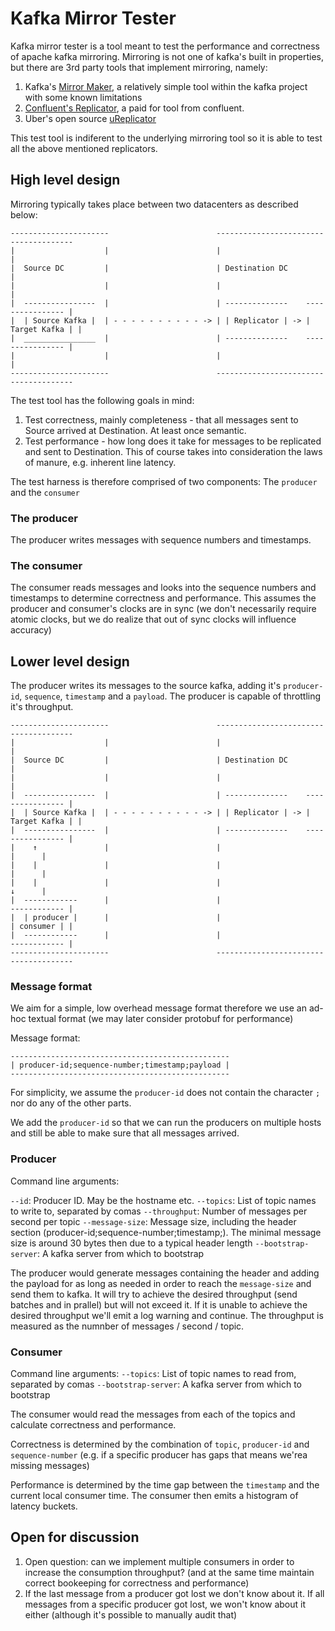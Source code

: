 # Kafka Mirror Tester

Kafka mirror tester is a tool meant to test the performance and correctness of apache kafka mirroring. 
Mirroring is not one of kafka's built in properties, but there are 3rd party tools that implement mirroring, namely: 

1. Kafka's [Mirror Maker](https://kafka.apache.org/documentation.html#basic_ops_mirror_maker), a relatively simple tool within the kafka project with some known limitations
2. [Confluent's Replicator](https://docs.confluent.io/current/multi-dc-replicator/index.html), a paid for tool from confluent.
3. Uber's open source [uReplicator](https://github.com/uber/uReplicator)

This test tool is indiferent to the underlying mirroring tool so it is able to test all the above mentioned replicators. 

## High level design

Mirroring typically takes place between two datacenters as described below: 

```
----------------------                        --------------------------------------
|                    |                        |                                    |
|  Source DC         |                        | Destination DC                     |
|                    |                        |                                    |
|  ----------------  |                        | --------------    ---------------- |
|  | Source Kafka |  | - - - - - - - - - - -> | | Replicator | -> | Target Kafka | |
|  ________________  |                        | --------------    ---------------- |
|                    |                        |                                    |
----------------------                        --------------------------------------
```

The test tool has the following goals in mind: 

1. Test correctness, mainly completeness - that all messages sent to Source arrived at Destination. At least once semantic.
2. Test performance - how long does it take for messages to be replicated and sent to Destination. This of course takes into consideration the laws of manure, e.g. inherent line latency.

The test harness is therefore comprised  of two components: The `producer` and the `consumer`

### The producer
The producer writes messages with sequence numbers and timestamps. 

### The consumer 
The consumer reads messages and looks into the sequence numbers and timestamps to determine correctness and performance. 
This assumes the producer and consumer's clocks are in sync (we don't necessarily require atomic clocks, but we do realize that out of sync clocks will influence accuracy) 

## Lower level design

The producer writes its messages to the source kafka, adding it's `producer-id`, `sequence`, `timestamp` and a `payload`.
The producer is capable of throttling it's throughput. 

```
----------------------                        --------------------------------------
|                    |                        |                                    |
|  Source DC         |                        | Destination DC                     |
|                    |                        |                                    |
|  ----------------  |                        | --------------    ---------------- |
|  | Source Kafka |  | - - - - - - - - - - -> | | Replicator | -> | Target Kafka | |
|  ----------------  |                        | --------------    ---------------- |
|    ↑               |                        |                             |      |
|    |               |                        |                             |      |
|    |               |                        |                             ↓      |
|  ------------      |                        |                       ------------ |
|  | producer |      |                        |                       | consumer | |
|  ------------      |                        |                       ------------ |
----------------------                        --------------------------------------
```

### Message format
We aim for a simple, low overhead message format therefore we use an ad-hoc textual format (we may later consider protobuf for performance)

Message format: 
```
-------------------------------------------------
| producer-id;sequence-number;timestamp;payload |
-------------------------------------------------
```
For simplicity, we assume the `producer-id` does not contain the character `;` nor do any of the other parts. 

We add the `producer-id` so that we can run the producers on multiple hosts and still be able to make sure that all messages arrived. 

### Producer

Command line arguments:

`--id`: Producer ID. May be the hostname etc. 
`--topics`: List of topic names to write to, separated by comas
`--throughput`: Number of messages per second per topic
`--message-size`: Message size, including the header section (producer-id;sequence-number;timestamp;). The minimal message size is around 30 bytes then due to a typical header length
`--bootstrap-server`: A kafka server from which to bootstrap

The producer would generate messages containing the header and adding the payload for as long as needed in order to reach the `message-size` and send them to kafka.
It will try to achieve the desired throughput (send batches and in prallel) but will not exceed it. If it is unable to achieve the desired throughput we'll emit a log warning and continue.
The throughput is measured as the numnber of messages / second / topic.

### Consumer 

Command line arguments:
`--topics`: List of topic names to read from, separated by comas
`--bootstrap-server`: A kafka server from which to bootstrap

The consumer would read the messages from each of the topics and calculate correctness and performance. 

Correctness is determined by the combination of `topic`, `producer-id` and `sequence-number` (e.g. if a specific producer has gaps that means we'rea missing messages)

Performance is determined by the time gap between the `timestamp` and the current local consumer time. The consumer then emits a histogram of latency buckets. 


## Open for discussion
1. Open question: can we implement multiple consumers in order to increase the consumption throughput? (and at the same time maintain correct bookeeping for correctness and performance)
1. If the last message from a producer got lost we don't know about it. If all messages from a specific producer got lost, we won't know about it either (although it's possible to manually audit that)